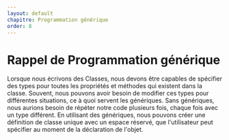 ```yaml
---
layout: default
chapitre: Programmation générique
order: 8
---
```

# Rappel de Programmation générique



<!-- note -->
Lorsque nous écrivons des Classes, nous devons être capables de spécifier des types pour toutes les propriétés et méthodes qui existent dans la classe. Souvent, nous pouvons avoir besoin de modifier ces types pour différentes situations, ce à quoi servent les génériques. Sans génériques, nous aurions besoin de répéter notre code plusieurs fois, chaque fois avec un type différent. En utilisant des génériques, nous pouvons créer une définition de classe unique avec un espace réservé, que l'utilisateur peut spécifier au moment de la déclaration de l'objet.
<!-- new slide -->
